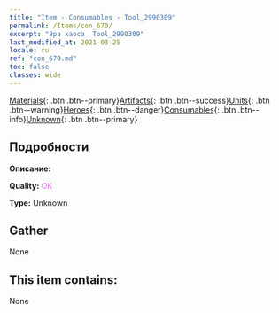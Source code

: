 ```yaml
---
title: "Item - Consumables - Tool_2990309"
permalink: /Items/con_670/
excerpt: "Эра хаоса  Tool_2990309"
last_modified_at: 2021-03-25
locale: ru
ref: "con_670.md"
toc: false
classes: wide
---
```

 [Materials](/ru/Items/){: .btn .btn--primary}[Artifacts](/ru/Items/Artifacts/){: .btn .btn--success}[Units](/ru/Items/Units/){: .btn .btn--warning}[Heroes](/ru/Items/Heroes/){: .btn .btn--danger}[Consumables](/ru/Items/Consumables/){: .btn .btn--info}[Unknown](/ru/Items/Unknown/){: .btn .btn--primary}

## Подробности
 **Описание:** 

 **Quality:** <span style="color: #DA70D6">OK</span>

 **Type:** Unknown

## Gather

  None

## This item contains:

  None

